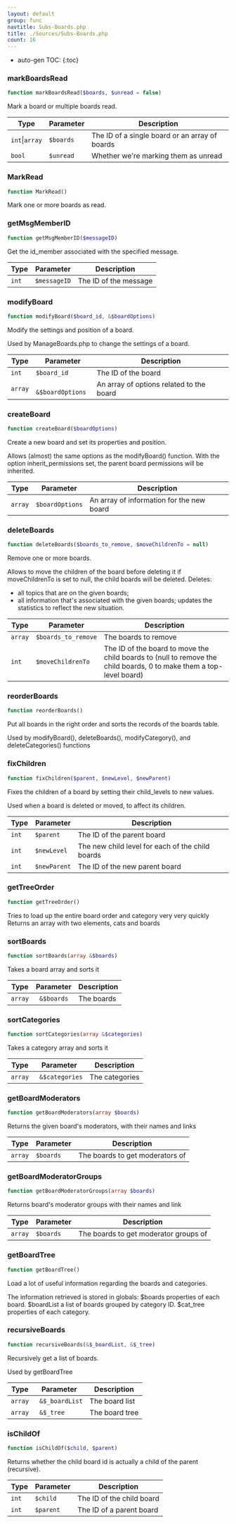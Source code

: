```yaml
---
layout: default
group: func
navtitle: Subs-Boards.php
title: ./Sources/Subs-Boards.php
count: 16
---
```

* auto-gen TOC:
{:toc}
### markBoardsRead

```php
function markBoardsRead($boards, $unread = false)
```
Mark a board or multiple boards read.



Type|Parameter|Description
---|---|---
`int`\|`array`|`$boards`|The ID of a single board or an array of boards
`bool`|`$unread`|Whether we're marking them as unread

### MarkRead

```php
function MarkRead()
```
Mark one or more boards as read.



### getMsgMemberID

```php
function getMsgMemberID($messageID)
```
Get the id_member associated with the specified message.



Type|Parameter|Description
---|---|---
`int`|`$messageID`|The ID of the message

### modifyBoard

```php
function modifyBoard($board_id, &$boardOptions)
```
Modify the settings and position of a board.

Used by ManageBoards.php to change the settings of a board.

Type|Parameter|Description
---|---|---
`int`|`$board_id`|The ID of the board
`array`|` &$boardOptions`|An array of options related to the board

### createBoard

```php
function createBoard($boardOptions)
```
Create a new board and set its properties and position.

Allows (almost) the same options as the modifyBoard() function.
With the option inherit_permissions set, the parent board permissions
will be inherited.

Type|Parameter|Description
---|---|---
`array`|`$boardOptions`|An array of information for the new board

### deleteBoards

```php
function deleteBoards($boards_to_remove, $moveChildrenTo = null)
```
Remove one or more boards.

Allows to move the children of the board before deleting it
if moveChildrenTo is set to null, the child boards will be deleted.
Deletes:
  - all topics that are on the given boards;
  - all information that's associated with the given boards;
updates the statistics to reflect the new situation.

Type|Parameter|Description
---|---|---
`array`|`$boards_to_remove`|The boards to remove
`int`|`$moveChildrenTo`|The ID of the board to move the child boards to (null to remove the child boards, 0 to make them a top-level board)

### reorderBoards

```php
function reorderBoards()
```
Put all boards in the right order and sorts the records of the boards table.

Used by modifyBoard(), deleteBoards(), modifyCategory(), and deleteCategories() functions

### fixChildren

```php
function fixChildren($parent, $newLevel, $newParent)
```
Fixes the children of a board by setting their child_levels to new values.

Used when a board is deleted or moved, to affect its children.

Type|Parameter|Description
---|---|---
`int`|`$parent`|The ID of the parent board
`int`|`$newLevel`|The new child level for each of the child boards
`int`|`$newParent`|The ID of the new parent board

### getTreeOrder

```php
function getTreeOrder()
```
Tries to load up the entire board order and category very very quickly
Returns an array with two elements, cats and boards



### sortBoards

```php
function sortBoards(array &$boards)
```
Takes a board array and sorts it



Type|Parameter|Description
---|---|---
`array`|` &$boards`|The boards

### sortCategories

```php
function sortCategories(array &$categories)
```
Takes a category array and sorts it



Type|Parameter|Description
---|---|---
`array`|` &$categories`|The categories

### getBoardModerators

```php
function getBoardModerators(array $boards)
```
Returns the given board's moderators, with their names and links



Type|Parameter|Description
---|---|---
`array`|`$boards`|The boards to get moderators of

### getBoardModeratorGroups

```php
function getBoardModeratorGroups(array $boards)
```
Returns board's moderator groups with their names and link



Type|Parameter|Description
---|---|---
`array`|`$boards`|The boards to get moderator groups of

### getBoardTree

```php
function getBoardTree()
```
Load a lot of useful information regarding the boards and categories.

The information retrieved is stored in globals:
$boards		properties of each board.
$boardList	a list of boards grouped by category ID.
$cat_tree	properties of each category.

### recursiveBoards

```php
function recursiveBoards(&$_boardList, &$_tree)
```
Recursively get a list of boards.

Used by getBoardTree

Type|Parameter|Description
---|---|---
`array`|` &$_boardList`|The board list
`array`|` &$_tree`|The board tree

### isChildOf

```php
function isChildOf($child, $parent)
```
Returns whether the child board id is actually a child of the parent (recursive).



Type|Parameter|Description
---|---|---
`int`|`$child`|The ID of the child board
`int`|`$parent`|The ID of a parent board


